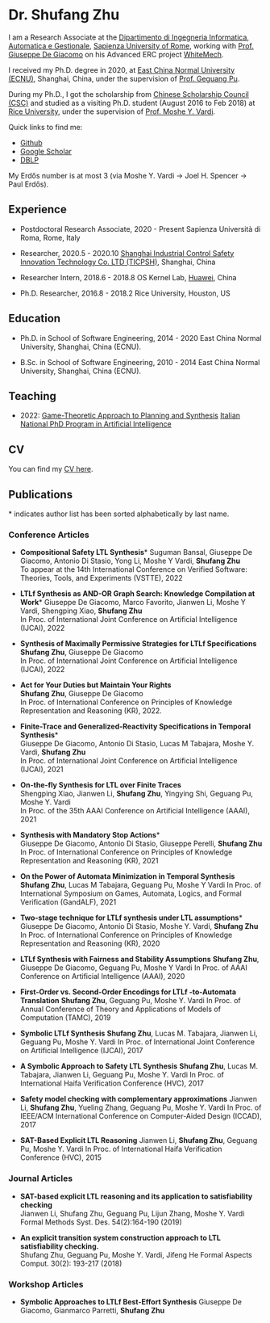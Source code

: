 # Dr. Shufang Zhu

I am a Research Associate at the [Dipartimento di Ingegneria Informatica, Automatica e Gestionale](http://www.diag.uniroma1.it/), [Sapienza University of Rome](https://www.uniroma1.it/it/), working with [Prof. Giuseppe De Giacomo](http://www.diag.uniroma1.it//degiacom/) on his Advanced ERC project [WhiteMech](https://whitemech.github.io/).

I received my Ph.D. degree in 2020, at [East China Normal University (ECNU)](http://english.ecnu.edu.cn/), Shanghai, China, under the supervision of [Prof. Geguang Pu](https://faculty.ecnu.edu.cn/pgg_en). 

During my Ph.D., I got the scholarship from [Chinese Scholarship Council (CSC)](https://www.chinesescholarshipcouncil.com/) and studied as a visiting Ph.D. student (August 2016 to Feb 2018) at [Rice University](https://www.rice.edu/), under the supervision of [Prof. Moshe Y. Vardi](https://www.cs.rice.edu/~vardi/).


Quick links to find me:  

* [Github](https://github.com/Shufang-Zhu/)
* [Google Scholar](https://scholar.google.com/citations?user=nkOKc3MAAAAJ&hl=en)  
* [DBLP](https://dblp.org/pid/141/7718-1.html)  


My Erdős number is at most 3 (via Moshe Y. Vardi -> Joel H. Spencer -> Paul Erdős).

## Experience

* Postdoctoral Research Associate, 2020 - Present
Sapienza Università di Roma, Rome, Italy

* Researcher, 2020.5 - 2020.10
[Shanghai Industrial Control Safety Innovation Technology Co. LTD (TICPSH)](https://www.huawei.com/en/), Shanghai, China

* Researcher Intern, 2018.6 - 2018.8
OS Kernel Lab, [Huawei](https://www.huawei.com/en/), China

* Ph.D. Researcher, 2016.8 - 2018.2
Rice University, Houston, US

## Education

* Ph.D. in School of Software Engineering, 2014 - 2020
East China Normal University, Shanghai, China (ECNU).

* B.Sc. in School of Software Engineering, 2010 - 2014
East China Normal University, Shanghai, China (ECNU).

## Teaching

* 2022: [Game-Theoretic Approach to Planning and Synthesis](https://whitemech.github.io/courses)
[Italian National PhD Program in Artificial Intelligence](https://www.phd-ai.it/en/359-2/)


## CV
You can find my [CV here](https://github.com/Shufang-Zhu/ShufangZhu.github.io/raw/master/cv/CV_Shufang_Zhu.pdf).

## Publications 
\* indicates author list has been sorted alphabetically by last name.
### Conference Articles 
* **Compositional Safety LTL Synthesis**\*
Suguman Bansal, Giuseppe De Giacomo, Antonio Di Stasio, Yong Li, Moshe Y Vardi, **Shufang Zhu**  
To appear at the 14th International Conference on Verified Software: Theories, Tools, and Experiments (VSTTE), 2022  

* **LTLf Synthesis as AND-OR Graph Search: Knowledge Compilation at Work**\*
Giuseppe De Giacomo, Marco Favorito, Jianwen Li, Moshe Y Vardi, Shengping Xiao, **Shufang Zhu**  
In Proc. of International Joint Conference on Artificial Intelligence (IJCAI), 2022

* **Synthesis of Maximally Permissive Strategies for LTLf Specifications**  
**Shufang Zhu**, Giuseppe De Giacomo  
In Proc. of International Joint Conference on Artificial Intelligence (IJCAI), 2022

* **Act for Your Duties but Maintain Your Rights**  
**Shufang Zhu**, Giuseppe De Giacomo  
In Proc. of International Conference on Principles of Knowledge Representation and Reasoning (KR), 2022.

* **Finite-Trace and Generalized-Reactivity Specifications in Temporal Synthesis**\*  
Giuseppe De Giacomo, Antonio Di Stasio, Lucas M Tabajara, Moshe Y. Vardi, **Shufang Zhu**  
In Proc. of International Joint Conference on Artificial Intelligence (IJCAI), 2021

* **On-the-fly Synthesis for LTL over Finite Traces**  
Shengping Xiao, Jianwen Li, **Shufang Zhu**, Yingying Shi, Geguang Pu, Moshe Y. Vardi  
In Proc. of the 35th AAAI Conference on Artificial Intelligence (AAAI), 2021

* **Synthesis with Mandatory Stop Actions**\*  
Giuseppe De Giacomo, Antonio Di Stasio, Giuseppe Perelli, **Shufang Zhu**  
In Proc. of International Conference on Principles of Knowledge Representation and Reasoning (KR), 2021

* **On the Power of Automata Minimization in Temporal Synthesis**  
**Shufang Zhu**, Lucas M Tabajara, Geguang Pu, Moshe Y Vardi 
In Proc. of International Symposium on Games, Automata, Logics, and Formal Verification (GandALF), 2021

* **Two-stage technique for LTLf synthesis under LTL assumptions**\*  
Giuseppe De Giacomo, Antonio Di Stasio, Moshe Y. Vardi, **Shufang Zhu**
In Proc. of International Conference on Principles of Knowledge Representation and Reasoning (KR), 2020

* **LTLf Synthesis with Fairness and Stability Assumptions**
**Shufang Zhu**, Giuseppe De Giacomo, Geguang Pu, Moshe Y Vardi
In Proc. of AAAI Conference on Artificial Intelligence (AAAI), 2020

* **First-Order vs. Second-Order Encodings for LTLf -to-Automata Translation**
**Shufang Zhu**, Geguang Pu, Moshe Y. Vardi
In Proc. of Annual Conference of Theory and Applications of Models of Computation (TAMC), 2019

* **Symbolic LTLf Synthesis**
**Shufang Zhu**, Lucas M. Tabajara, Jianwen Li, Geguang Pu, Moshe Y. Vardi
In Proc. of International Joint Conference on Artificial Intelligence (IJCAI), 2017

* **A Symbolic Approach to Safety LTL Synthesis**
**Shufang Zhu**, Lucas M. Tabajara, Jianwen Li, Geguang Pu, Moshe Y. Vardi
In Proc. of International Haifa Verification Conference (HVC), 2017

* **Safety model checking with complementary approximations**
Jianwen Li, **Shufang Zhu**, Yueling Zhang, Geguang Pu, Moshe Y. Vardi
In Proc. of IEEE/ACM International Conference on Computer-Aided Design (ICCAD), 2017

* **SAT-Based Explicit LTL Reasoning**
Jianwen Li, **Shufang Zhu**, Geguang Pu, Moshe Y. Vardi
In Proc. of International Haifa Verification Conference (HVC), 2015


### Journal Articles

* **SAT-based explicit LTL reasoning and its application to satisfiability checking**  
Jianwen Li, Shufang Zhu, Geguang Pu, Lijun Zhang, Moshe Y. Vardi 
Formal Methods Syst. Des. 54(2):164-190 (2019)

* **An explicit transition system construction approach to LTL satisfiability checking.**  
Shufang Zhu, Geguang Pu, Moshe Y. Vardi, Jifeng He 
Formal Aspects Comput. 30(2): 193-217 (2018)


### Workshop Articles

* **Symbolic Approaches to LTLf Best-Effort Synthesis**
Giuseppe De Giacomo, Gianmarco Parretti, **Shufang Zhu**


